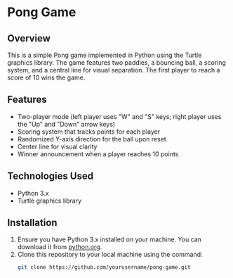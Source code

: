 # Pong Game

## Overview
This is a simple Pong game implemented in Python using the Turtle graphics library. The game features two paddles, a bouncing ball, a scoring system, and a central line for visual separation. The first player to reach a score of 10 wins the game.

## Features
- Two-player mode (left player uses "W" and "S" keys; right player uses the "Up" and "Down" arrow keys)
- Scoring system that tracks points for each player
- Randomized Y-axis direction for the ball upon reset
- Center line for visual clarity
- Winner announcement when a player reaches 10 points

## Technologies Used
- Python 3.x
- Turtle graphics library

## Installation
1. Ensure you have Python 3.x installed on your machine. You can download it from [python.org](https://www.python.org/downloads/).
2. Clone this repository to your local machine using the command:
   ```bash
   git clone https://github.com/yourusername/pong-game.git
